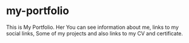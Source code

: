 # my-portfolio

This is My Portfolio.
Her You can see information about me, links to my social links, Some of my projects and also links to my CV and certificate.
